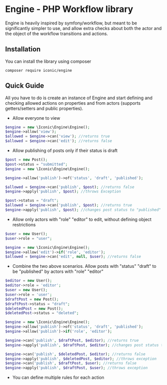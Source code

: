 # Engine - PHP Workflow library

Engine is heavily inspired by symfony/workflow, but meant to be 
significantly simpler to use, and allow extra checks
about both the actor and the object of the workflow 
transitions and actions.

## Installation

You can install the library using composer

```shell script
composer require iconic/engine
```

## Quick Guide

All you have to do is create an instance of Engine and 
start defining and checking allowed actions on properties and from actors (supports getters/setters and public properties).

- Allow everyone to view
```php
$engine = new \Iconic\Engine\Engine();
$engine->allow('view');
$allowed = $engine->can('view'); //returns true
$allowed = $engine->can('edit'); //returns false
```

- Allow publishing of posts only if their status is draft 

```php
$post = new Post();
$post->status = "submitted";
$engine = new \Iconic\Engine\Engine();

$engine->allow('publish')->of('status', 'draft', 'published');

$allowed = $engine->can('publish', $post); //returns false
$engine->apply('publish', $post); //throws Exception

$post->status = "draft";
$allowed = $engine->can('publish', $post); //returns true
$engine->apply('publish', $post); //changes post status to "published"
```

- Allow only actors with "role" "editor" to edit, without defining object restrictions 

```php
$user = new User();
$user->role = "user";

$engine = new \Iconic\Engine\Engine();
$engine->allow('edit')->if('role', 'editor');
$allowed = $engine->can('edit', null, $user); //returns false
```

- Combine the two above scenarios. Allow posts with "status" "draft"
to be "published" by actors with "role" "editor"

```php
$editor = new User();
$editor->role = 'editor';
$user = new User();
$user->role = 'user';
$draftPost = new Post();
$draftPost->status = "draft";
$deletedPost = new Post();
$deletedPost->status = "deleted";

$engine = new \Iconic\Engine\Engine();
$engine->allow('publish')->of('status', 'draft', 'published');
$engine->allow('publish')->if('role', 'editor');

$engine->can('publish', $draftPost, $editor); //returns true
$engine->apply('publish', $draftPost, $editor); //changes post status to "published"

$engine->can('publish', $deletedPost, $editor); //returns false
$engine->apply('publish', $deletedPost, $editor); //throws exception
$engine->can('publish', $draftPost, $user); //returns false  
$engine->apply('publish', $draftPost, $user); //throws exception  
```

- You can define multiple rules for each action
